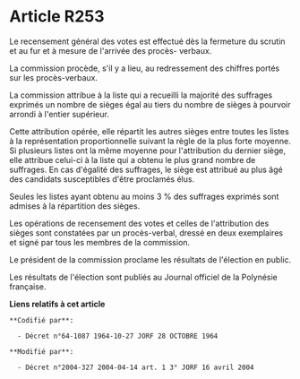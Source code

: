 # Article R253

Le recensement général des votes est effectué dès la fermeture du scrutin et au fur et à mesure de l'arrivée des procès-
verbaux.

La commission procède, s'il y a lieu, au redressement des chiffres portés sur les procès-verbaux.

La commission attribue à la liste qui a recueilli la majorité des suffrages exprimés un nombre de sièges égal au tiers du
nombre de sièges à pourvoir arrondi à l'entier supérieur.

Cette attribution opérée, elle répartit les autres sièges entre toutes les listes à la représentation proportionnelle suivant
la règle de la plus forte moyenne. Si plusieurs listes ont la même moyenne pour l'attribution du dernier siège, elle attribue
celui-ci à la liste qui a obtenu le plus grand nombre de suffrages. En cas d'égalité des suffrages, le siège est attribué au
plus âgé des candidats susceptibles d'être proclamés élus.

Seules les listes ayant obtenu au moins 3 % des suffrages exprimés sont admises à la répartition des sièges.

Les opérations de recensement des votes et celles de l'attribution des sièges sont constatées par un procès-verbal, dressé en
deux exemplaires et signé par tous les membres de la commission.

Le président de la commission proclame les résultats de l'élection en public.

Les résultats de l'élection sont publiés au Journal officiel de la Polynésie française.

**Liens relatifs à cet article**

	**Codifié par**:

	  - Décret n°64-1087 1964-10-27 JORF 28 OCTOBRE 1964

	**Modifié par**:

	  - Décret n°2004-327 2004-04-14 art. 1 3° JORF 16 avril 2004
